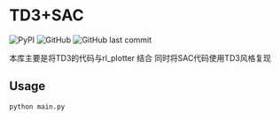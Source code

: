 # TD3+SAC
![PyPI](https://img.shields.io/pypi/v/rl_plotter?style=flat-square) ![GitHub](https://img.shields.io/github/license/gxywy/rl-plotter?style=flat-square) ![GitHub last commit](https://img.shields.io/github/last-commit/gxywy/rl-plotter?style=flat-square)

本库主要是将TD3的代码与rl_plotter 结合
同时将SAC代码使用TD3风格复现


## Usage

```
python main.py
```
